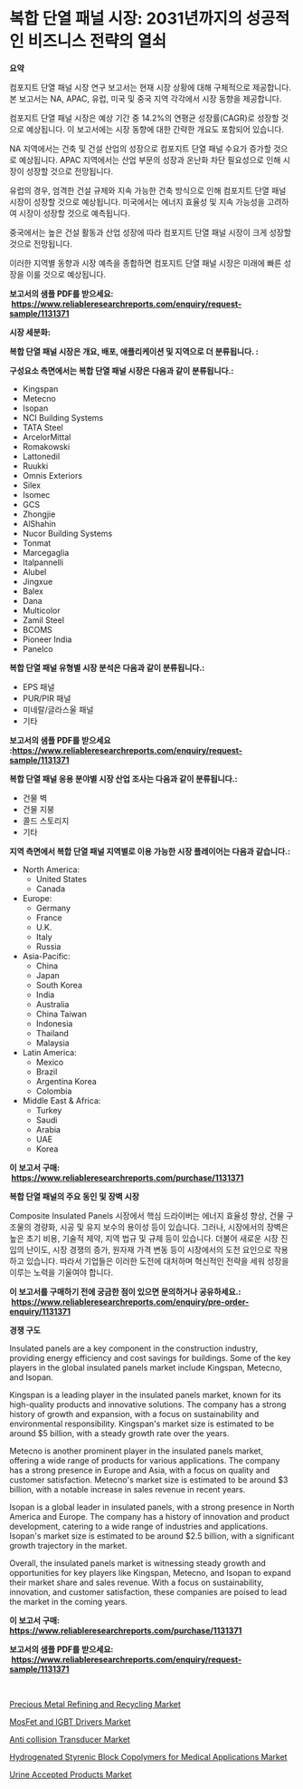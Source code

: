 <p><h1>복합 단열 패널 시장: 2031년까지의 성공적인 비즈니스 전략의 열쇠</h1></p><p><strong>요약</strong></p>
<p><p>컴포지트 단열 패널 시장 연구 보고서는 현재 시장 상황에 대해 구체적으로 제공합니다. 본 보고서는 NA, APAC, 유럽, 미국 및 중국 지역 각각에서 시장 동향을 제공합니다. </p><p>컴포지트 단열 패널 시장은 예상 기간 중 14.2%의 연평균 성장률(CAGR)로 성장할 것으로 예상됩니다. 이 보고서에는 시장 동향에 대한 간략한 개요도 포함되어 있습니다. </p><p>NA 지역에서는 건축 및 건설 산업의 성장으로 컴포지트 단열 패널 수요가 증가할 것으로 예상됩니다. APAC 지역에서는 산업 부문의 성장과 온난화 차단 필요성으로 인해 시장이 성장할 것으로 전망됩니다. </p><p>유럽의 경우, 엄격한 건설 규제와 지속 가능한 건축 방식으로 인해 컴포지트 단열 패널 시장이 성장할 것으로 예상됩니다. 미국에서는 에너지 효율성 및 지속 가능성을 고려하여 시장이 성장할 것으로 예측됩니다. </p><p>중국에서는 높은 건설 활동과 산업 성장에 따라 컴포지트 단열 패널 시장이 크게 성장할 것으로 전망됩니다. </p><p>이러한 지역별 동향과 시장 예측을 종합하면 컴포지트 단열 패널 시장은 미래에 빠른 성장을 이룰 것으로 예상됩니다.</p></p>
<p><strong>보고서의 샘플 PDF를 받으세요: &nbsp;<a href="https://www.reliableresearchreports.com/enquiry/request-sample/1131371">https://www.reliableresearchreports.com/enquiry/request-sample/1131371</a></strong></p>
<p><strong>시장 세분화:</strong></p>
<p><strong> 복합 단열 패널 시장은 개요, 배포, 애플리케이션 및 지역으로 더 분류됩니다. :</strong></p>
<p><strong>구성요소 측면에서는 복합 단열 패널 시장은 다음과 같이 분류됩니다.:</strong></p>
<p><ul><li>Kingspan</li><li>Metecno</li><li>Isopan</li><li>NCI Building Systems</li><li>TATA Steel</li><li>ArcelorMittal</li><li>Romakowski</li><li>Lattonedil</li><li>Ruukki</li><li>Omnis Exteriors</li><li>Silex</li><li>Isomec</li><li>GCS</li><li>Zhongjie</li><li>AlShahin</li><li>Nucor Building Systems</li><li>Tonmat</li><li>Marcegaglia</li><li>Italpannelli</li><li>Alubel</li><li>Jingxue</li><li>Balex</li><li>Dana</li><li>Multicolor</li><li>Zamil Steel</li><li>BCOMS</li><li>Pioneer India</li><li>Panelco</li></ul></p>
<p><strong> 복합 단열 패널 유형별 시장 분석은 다음과 같이 분류됩니다.:</strong></p>
<p><ul><li>EPS 패널</li><li>PUR/PIR 패널</li><li>미네랄/글라스울 패널</li><li>기타</li></ul></p>
<p><strong>보고서의 샘플 PDF를 받으세요 :<a href="https://www.reliableresearchreports.com/enquiry/request-sample/1131371">https://www.reliableresearchreports.com/enquiry/request-sample/1131371</a></strong></p>
<p><strong> 복합 단열 패널 응용 분야별 시장 산업 조사는 다음과 같이 분류됩니다.:</strong></p>
<p><ul><li>건물 벽</li><li>건물 지붕</li><li>콜드 스토리지</li><li>기타</li></ul></p>
<p><strong>지역 측면에서 복합 단열 패널 지역별로 이용 가능한 시장 플레이어는 다음과 같습니다.:</strong></p>
<p><ul>
    <li>
        North America:
        <ul>
            <li>United States</li>
            <li>Canada</li>
        </ul>
    </li>
    <li>
        Europe:
        <ul>
            <li>Germany</li>
            <li>France</li>
            <li>U.K.</li>
            <li>Italy</li>
            <li>Russia</li>
        </ul>
    </li>
    <li>
        Asia-Pacific:
        <ul>
            <li>China</li>
            <li>Japan</li>
            <li>South Korea</li>
            <li>India</li>
            <li>Australia</li>
            <li>China Taiwan</li>
            <li>Indonesia</li>
            <li>Thailand</li>
            <li>Malaysia</li>
        </ul>
    </li>
    <li>
        Latin America:
        <ul>
            <li>Mexico</li>
            <li>Brazil</li>
            <li>Argentina Korea</li>
            <li>Colombia</li>
        </ul>
    </li>
    <li>
        Middle East & Africa:
        <ul>
            <li>Turkey</li>
            <li>Saudi</li>
            <li>Arabia</li>
            <li>UAE</li>
            <li>Korea</li>
        </ul>
    </li>
    </ul></p>
<p><strong>이 보고서 구매: &nbsp;<a href="https://www.reliableresearchreports.com/purchase/1131371">https://www.reliableresearchreports.com/purchase/1131371</a></strong></p>
<p><strong>복합 단열 패널의 주요 동인 및 장벽 시장</strong></p>
<p><p>Composite Insulated Panels 시장에서 핵심 드라이버는 에너지 효율성 향상, 건물 구조물의 경량화, 시공 및 유지 보수의 용이성 등이 있습니다. 그러나, 시장에서의 장벽은 높은 초기 비용, 기술적 제약, 지역 법규 및 규제 등이 있습니다. 더불어 새로운 시장 진입의 난이도, 시장 경쟁의 증가, 원자재 가격 변동 등이 시장에서의 도전 요인으로 작용하고 있습니다. 따라서 기업들은 이러한 도전에 대처하며 혁신적인 전략을 세워 성장을 이루는 노력을 기울여야 합니다.</p></p>
<p><strong>이 보고서를 구매하기 전에 궁금한 점이 있으면 문의하거나 공유하세요.: &nbsp;<a href="https://www.reliableresearchreports.com/enquiry/pre-order-enquiry/1131371">https://www.reliableresearchreports.com/enquiry/pre-order-enquiry/1131371</a></strong></p>
<p><strong>경쟁 구도</strong></p>
<p><p>Insulated panels are a key component in the construction industry, providing energy efficiency and cost savings for buildings. Some of the key players in the global insulated panels market include Kingspan, Metecno, and Isopan.</p><p>Kingspan is a leading player in the insulated panels market, known for its high-quality products and innovative solutions. The company has a strong history of growth and expansion, with a focus on sustainability and environmental responsibility. Kingspan's market size is estimated to be around $5 billion, with a steady growth rate over the years.</p><p>Metecno is another prominent player in the insulated panels market, offering a wide range of products for various applications. The company has a strong presence in Europe and Asia, with a focus on quality and customer satisfaction. Metecno's market size is estimated to be around $3 billion, with a notable increase in sales revenue in recent years.</p><p>Isopan is a global leader in insulated panels, with a strong presence in North America and Europe. The company has a history of innovation and product development, catering to a wide range of industries and applications. Isopan's market size is estimated to be around $2.5 billion, with a significant growth trajectory in the market.</p><p>Overall, the insulated panels market is witnessing steady growth and opportunities for key players like Kingspan, Metecno, and Isopan to expand their market share and sales revenue. With a focus on sustainability, innovation, and customer satisfaction, these companies are poised to lead the market in the coming years.</p></p>
<p><strong>이 보고서 구매: &nbsp; <a href="https://www.reliableresearchreports.com/purchase/1131371">https://www.reliableresearchreports.com/purchase/1131371</a></strong></p>
<p><strong>보고서의 샘플 PDF를 받으세요: &nbsp;<a href="https://www.reliableresearchreports.com/enquiry/request-sample/1131371">https://www.reliableresearchreports.com/enquiry/request-sample/1131371</a></strong><strong></strong></p>
<p>&nbsp;</p>
<p><p><a href="https://github.com/irfadac/Market-Research-Report-List-2/blob/main/precious-metal-refining-and-recycling-market.md">Precious Metal Refining and Recycling Market</a></p><p><a href="https://full-wildebeest-80b.notion.site/Insights-into-MosFet-and-IGBT-Drivers-Market-Size-Analysing-Market-Share-Trends-and-Growth-from-2-4eb31e29271e43b5a17abc50a1cae37b">MosFet and IGBT Drivers Market</a></p><p><a href="https://view.publitas.com/reportprime-1/anti-collision-transducer-market-size-2024-2031-global-industrial-analysis-key-geographical-regions-market-share-top-key-players-product-types-and-forecast-research-report/">Anti collision Transducer Market</a></p><p><a href="https://github.com/ashepherd82/Market-Research-Report-List-3/blob/main/hydrogenated-styrenic-block-copolymers-for-medical-applications-market.md">Hydrogenated Styrenic Block Copolymers for Medical Applications Market</a></p><p><a href="https://issuu.com/reportprime-2/docs/urine-accepted-products-market-size-2030.pptx">Urine Accepted Products Market</a></p></p>